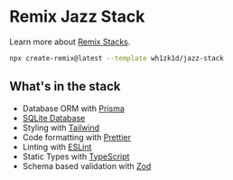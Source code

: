 # Remix Jazz Stack

Learn more about [Remix Stacks](https://remix.run/stacks).

```sh
npx create-remix@latest --template wh1zk1d/jazz-stack
```

## What's in the stack

- Database ORM with [Prisma](https://prisma.io/)
- [SQLite Database](https://sqlite.org/)
- Styling with [Tailwind](https://tailwindcss.com/)
- Code formatting with [Prettier](https://prettier.io/)
- Linting with [ESLint](https://eslint.org/)
- Static Types with [TypeScript](https://typescriptlang.org/)
- Schema based validation with [Zod](https://zod.dev/)
